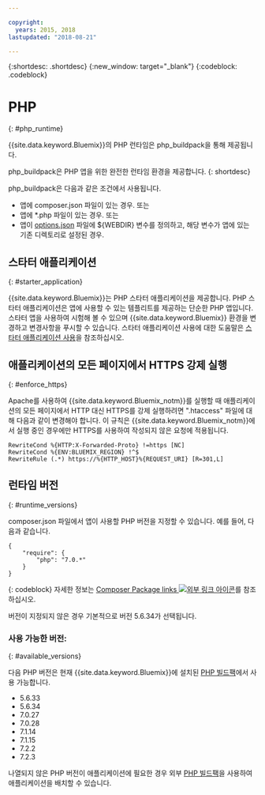 ```yaml
---

copyright:
  years: 2015, 2018
lastupdated: "2018-08-21"

---
```


{:shortdesc: .shortdesc}
{:new_window: target="_blank"}
{:codeblock: .codeblock}

# PHP
{: #php_runtime}

{{site.data.keyword.Bluemix}}의 PHP 런타임은 php_buildpack을 통해 제공됩니다.

php_buildpack은 PHP 앱을 위한 완전한 런타임 환경을
제공합니다.
{: shortdesc}

php_buildpack은 다음과 같은 조건에서 사용됩니다.
* 앱에 composer.json 파일이 있는 경우. 또는
* 앱에 *.php 파일이 있는 경우. 또는
* 앱이 [options.json](https://docs.cloudfoundry.org/buildpacks/php/gsg-php-config.html) 파일에 ${WEBDIR} 변수를 정의하고, 해당 변수가 앱에 있는 기존 디렉토리로 설정된 경우.

## 스타터 애플리케이션
{: #starter_application}

{{site.data.keyword.Bluemix}}는 PHP 스타터 애플리케이션을 제공합니다.  PHP 스타터 애플리케이션은 앱에 사용할 수 있는 템플리트를 제공하는 단순한 PHP 앱입니다. 스타터 앱을 사용하여 시험해 볼 수 있으며 {{site.data.keyword.Bluemix}} 환경을 변경하고 변경사항을 푸시할 수
있습니다.  스타터 애플리케이션 사용에 대한 도움말은 [스타터 애플리케이션 사용](../common/starter_app_usage.html)을 참조하십시오.

## 애플리케이션의 모든 페이지에서 HTTPS 강제 실행
{: #enforce_https}

Apache를 사용하여 {{site.data.keyword.Bluemix_notm}}를 실행할 때 애플리케이션의 모든 페이지에서 HTTP 대신 HTTPS를 강제 실행하려면 ".htaccess" 파일에 대해 다음과 같이 변경해야 합니다.  이 규칙은 {{site.data.keyword.Bluemix_notm}}에서 실행 중인 경우에만 HTTPS를 사용하여 작성되지 않은 요청에 적용됩니다.

```
RewriteCond %{HTTP:X-Forwarded-Proto} !=https [NC]
RewriteCond %{ENV:BLUEMIX_REGION} !^$
RewriteRule (.*) https://%{HTTP_HOST}%{REQUEST_URI} [R=301,L]
```

## 런타임 버전
{: #runtime_versions}

composer.json 파일에서 앱이 사용할 PHP 버전을 지정할 수 있습니다. 예를 들어, 다음과 같습니다.

```
{
    "require": {
        "php": "7.0.*"
    }
}
```
{: codeblock}
자세한 정보는 [Composer Package links ![외부 링크 아이콘](../../icons/launch-glyph.svg "외부 링크 아이콘")](https://getcomposer.org/doc/04-schema.md#package-links)를 참조하십시오.

버전이 지정되지 않은 경우 기본적으로 버전 5.6.34가 선택됩니다.

### 사용 가능한 버전:
{: #available_versions}

다음 PHP 버전은 현재
{{site.data.keyword.Bluemix}}에 설치된 [PHP 빌드팩](https://github.com/cloudfoundry/php-buildpack/releases/tag/v4.3.51)에서
사용 가능합니다.

* 5.6.33
* 5.6.34
* 7.0.27
* 7.0.28
* 7.1.14
* 7.1.15
* 7.2.2
* 7.2.3

나열되지 않은 PHP 버전이 애플리케이션에 필요한 경우
외부
[PHP 빌드팩](https://github.com/cloudfoundry/php-buildpack.git)을
사용하여 애플리케이션을 배치할 수 있습니다.
